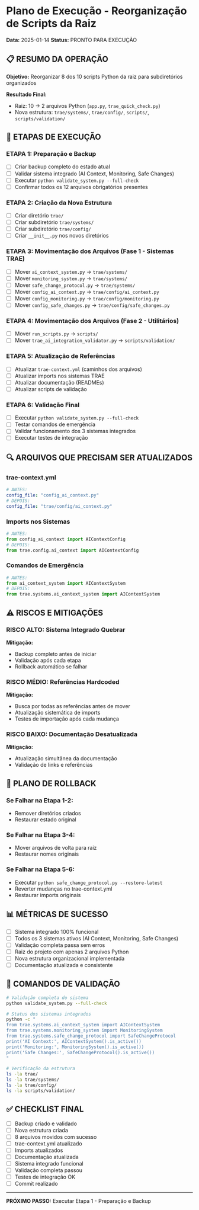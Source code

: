 # Plano de Execução - Reorganização de Scripts da Raiz
**Data:** 2025-01-14
**Status:** PRONTO PARA EXECUÇÃO

## 📋 RESUMO DA OPERAÇÃO

**Objetivo:** Reorganizar 8 dos 10 scripts Python da raiz para subdiretórios organizados

**Resultado Final:**
- Raiz: 10 → 2 arquivos Python (`app.py`, `trae_quick_check.py`)
- Nova estrutura: `trae/systems/`, `trae/config/`, `scripts/`, `scripts/validation/`

## 🎯 ETAPAS DE EXECUÇÃO

### ETAPA 1: Preparação e Backup
- [ ] Criar backup completo do estado atual
- [ ] Validar sistema integrado (AI Context, Monitoring, Safe Changes)
- [ ] Executar `python validate_system.py --full-check`
- [ ] Confirmar todos os 12 arquivos obrigatórios presentes

### ETAPA 2: Criação da Nova Estrutura
- [ ] Criar diretório `trae/`
- [ ] Criar subdiretório `trae/systems/`
- [ ] Criar subdiretório `trae/config/`
- [ ] Criar `__init__.py` nos novos diretórios

### ETAPA 3: Movimentação dos Arquivos (Fase 1 - Sistemas TRAE)
- [ ] Mover `ai_context_system.py` → `trae/systems/`
- [ ] Mover `monitoring_system.py` → `trae/systems/`
- [ ] Mover `safe_change_protocol.py` → `trae/systems/`
- [ ] Mover `config_ai_context.py` → `trae/config/ai_context.py`
- [ ] Mover `config_monitoring.py` → `trae/config/monitoring.py`
- [ ] Mover `config_safe_changes.py` → `trae/config/safe_changes.py`

### ETAPA 4: Movimentação dos Arquivos (Fase 2 - Utilitários)
- [ ] Mover `run_scripts.py` → `scripts/`
- [ ] Mover `trae_ai_integration_validator.py` → `scripts/validation/`

### ETAPA 5: Atualização de Referências
- [ ] Atualizar `trae-context.yml` (caminhos dos arquivos)
- [ ] Atualizar imports nos sistemas TRAE
- [ ] Atualizar documentação (READMEs)
- [ ] Atualizar scripts de validação

### ETAPA 6: Validação Final
- [ ] Executar `python validate_system.py --full-check`
- [ ] Testar comandos de emergência
- [ ] Validar funcionamento dos 3 sistemas integrados
- [ ] Executar testes de integração

## 🔍 ARQUIVOS QUE PRECISAM SER ATUALIZADOS

### trae-context.yml
```yaml
# ANTES:
config_file: "config_ai_context.py"
# DEPOIS:
config_file: "trae/config/ai_context.py"
```

### Imports nos Sistemas
```python
# ANTES:
from config_ai_context import AIContextConfig
# DEPOIS:
from trae.config.ai_context import AIContextConfig
```

### Comandos de Emergência
```python
# ANTES:
from ai_context_system import AIContextSystem
# DEPOIS:
from trae.systems.ai_context_system import AIContextSystem
```

## ⚠️ RISCOS E MITIGAÇÕES

### RISCO ALTO: Sistema Integrado Quebrar
**Mitigação:**
- Backup completo antes de iniciar
- Validação após cada etapa
- Rollback automático se falhar

### RISCO MÉDIO: Referências Hardcoded
**Mitigação:**
- Busca por todas as referências antes de mover
- Atualização sistemática de imports
- Testes de importação após cada mudança

### RISCO BAIXO: Documentação Desatualizada
**Mitigação:**
- Atualização simultânea da documentação
- Validação de links e referências

## 🚨 PLANO DE ROLLBACK

### Se Falhar na Etapa 1-2:
- Remover diretórios criados
- Restaurar estado original

### Se Falhar na Etapa 3-4:
- Mover arquivos de volta para raiz
- Restaurar nomes originais

### Se Falhar na Etapa 5-6:
- Executar `python safe_change_protocol.py --restore-latest`
- Reverter mudanças no trae-context.yml
- Restaurar imports originais

## 📊 MÉTRICAS DE SUCESSO

- [ ] Sistema integrado 100% funcional
- [ ] Todos os 3 sistemas ativos (AI Context, Monitoring, Safe Changes)
- [ ] Validação completa passa sem erros
- [ ] Raiz do projeto com apenas 2 arquivos Python
- [ ] Nova estrutura organizacional implementada
- [ ] Documentação atualizada e consistente

## 🔧 COMANDOS DE VALIDAÇÃO

```bash
# Validação completa do sistema
python validate_system.py --full-check

# Status dos sistemas integrados
python -c "
from trae.systems.ai_context_system import AIContextSystem
from trae.systems.monitoring_system import MonitoringSystem
from trae.systems.safe_change_protocol import SafeChangeProtocol
print('AI Context:', AIContextSystem().is_active())
print('Monitoring:', MonitoringSystem().is_active())
print('Safe Changes:', SafeChangeProtocol().is_active())
"

# Verificação da estrutura
ls -la trae/
ls -la trae/systems/
ls -la trae/config/
ls -la scripts/validation/
```

## ✅ CHECKLIST FINAL

- [ ] Backup criado e validado
- [ ] Nova estrutura criada
- [ ] 8 arquivos movidos com sucesso
- [ ] trae-context.yml atualizado
- [ ] Imports atualizados
- [ ] Documentação atualizada
- [ ] Sistema integrado funcional
- [ ] Validação completa passou
- [ ] Testes de integração OK
- [ ] Commit realizado

---

**PRÓXIMO PASSO:** Executar Etapa 1 - Preparação e Backup